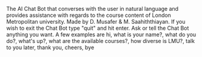 The AI Chat Bot that converses with the user in natural language and provides assistance with regards to the course content of London Metropolitan university.
Made by D. Musafer & M. Saahiththiayan.
If you wish to exit the Chat Bot type "quit" and hit enter.
Ask or tell the Chat Bot anything you want. A few examples are 
hi,
what is your name?,
what do you do?,
what's up?,
what are the available courses?,
how diverse is LMU?,
talk to you later,
thank you,
cheers,
bye
